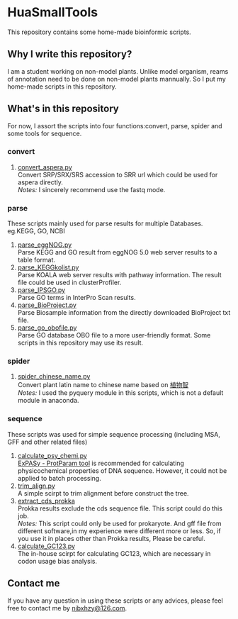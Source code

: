 # HuaSmallTools
This repository contains some home-made bioinformic scripts. 
## Why I write this repository?
I am a student working on non-model plants. Unlike model organism, reams of annotation need to be done on non-model plants mannually. So
I put my home-made scripts in this repository.
## What's in this repository
For now, I assort the scripts into four functions:convert, parse, spider and some tools for sequence.
### convert
1. [convert_aspera.py](convert/convert_aspera.py)  
Convert SRP/SRX/SRS accession to SRR url which could be used for aspera directly.   
*Notes:* I sincerely recommend use the fastq mode. 
### parse
These scripts mainly used for parse results for multiple Databases. eg.KEGG, GO, NCBI
1. [parse_eggNOG.py](parse/parse_eggNOG.py)  
Parse KEGG and GO result from eggNOG 5.0 web server results to a table format.
2. [parse_KEGGkolist.py](parse/parse_KEGGkolist.py)  
Parse KOALA web server results with pathway information. The result file could be used in clusterProfiler.
3. [parse_IPSGO.py](parse/parse_IPSGO.py)   
Parse GO terms in InterPro Scan results.
4. [parse_BioProject.py](parse/parse_BioProject.py)  
Parse Biosample information from the directly downloaded BioProject txt file.
5. [parse_go_obofile.py](parse/parse_go_obofile.py)  
Parse GO database OBO file to a more user-friendly format. Some scripts in this repository may use its result.
### spider
1. [spider_chinese_name.py](spider/spider_chinese_name.py)  
Convert plant latin name to chinese name based on [植物智](http://www.iplant.cn/)  
*Notes:* I used the pyquery module in this scripts, which is not a default module in anaconda.
### sequence
These scripts was used for simple sequence processing (including MSA, GFF and other related files)
1. [calculate_psy_chemi.py](sequence/calculate_psy_chemi.py)  
[ExPASy - ProtParam tool](https://web.expasy.org/protparam/) is recommended for calculating physicochemical properties
of DNA sequence. However, it could not be applied to batch processing.
2. [trim_align.py](sequence/trim_align.py)  
A simple scirpt to trim alignment before construct the tree.
3. [extract_cds_prokka](sequence/extract_cds_prokka.py)  
Prokka results exclude the cds sequence file. This script could do this job.  
*Notes:* This script could only be used for prokaryote. And gff file from different software,in my experience
were different more or less. So, if you use it in places other than Prokka results, Please be careful.
4. [calculate_GC123.py](sequence/calculate_GC123.py)  
The in-house scirpt for calculating GC123, which are necessary in  codon usage bias analysis.
## Contact me
If you have any question in using these scripts or any advices, please feel free to contact me by njbxhzy@126.com.